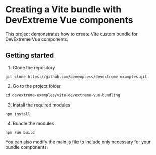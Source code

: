 # Creating a Vite bundle with DevExtreme Vue components
This project demonstrates how to create Vite custom bundle for DevExtreme Vue components. 

## Getting started 
1. Clone the repository
 ``` text
 git clone https://github.com/devexpress/devextreme-examples.git
 ```

2. Go to the project folder
 ``` text
 cd devextreme-examples/vite-devextreme-vue-bundling
 ```

3. Install the required modules
 ``` text
 npm install
 ```

4. Bundle the modules
 ``` text
 npm run build
 ```

You can also modify the main.js file to include only necessary for your bundle components.
